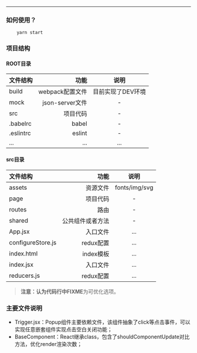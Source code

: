 

-------------------

### 如何使用？
``` node
	yarn start
```

### 项目结构
#### ROOT目录
| 文件结构 | 功能 | 说明 |
| :-------- | --------:| :--: |
| build  | webpack配置文件 |  目前实现了DEV环境  |
| mock     |   json-server文件| -   |
| src      |    项目代码 | - |
| .babelrc      |    babel | - |
| .eslintrc      |    eslint|  -|
| ...      |  ...  | ... |
#### src目录
| 文件结构 | 功能 | 说明 |
| :-------- | --------:| :--: |
| assets  | 资源文件 |  fonts/img/svg  |
| page     |   项目代码| -   |
| routes     |    路由 | - |
| shared     |    公共组件或者方法|  - |
| App.jsx      |  入口文件  | ... |
| configureStore.js     |  redux配置 | ... |
| index.html     |  index模板  | ... |
| index.jsx     |  入口文件  | ... |
| reducers.js     | redux配置  | ... |

> **注意：**认为代码行中**FIXME**为可优化选项。

### 主要文件说明
- Trigger.jsx：Popup组件主要依赖文件，该组件抽象了click等点击事件，可以实现任意嵌套组件实现点击空白关闭功能；
- BaseComponent：React继承class，包含了shouldComponentUpdate对比方法，优化render渲染次数；








